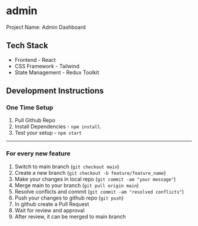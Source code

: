 # admin

Project Name: Admin Dashboard

## Tech Stack

- Frontend - React
- CSS Framework - Tailwind
- State Management - Redux Toolkit

## Development Instructions

### One Time Setup

1. Pull Github Repo
2. Install Dependencies - `npm install`.
3. Test your setup - `npm start`

---

### For every new feature

1. Switch to main branch (`git checkout main`)
2. Create a new branch (`git checkout -b feature/feature_name`)
3. Make your changes in local repo (`git commit -am "your message"`)
4. Merge main to your branch (`git pull origin main`)
5. Resolve conflicts and commit (`git commit -am "resolved conflicts"`)
6. Push your changes to github repo (`git push`)
7. In github create a Pull Request
8. Wait for review and approval
9. After review, it can be merged to main branch
